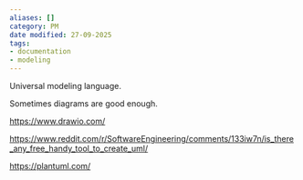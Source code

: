 ```yaml
---
aliases: []
category: PM
date modified: 27-09-2025
tags:
- documentation
- modeling
---
```

Universal modeling language.

Sometimes diagrams are good enough.

https://www.drawio.com/

https://www.reddit.com/r/SoftwareEngineering/comments/133iw7n/is_there_any_free_handy_tool_to_create_uml/

https://plantuml.com/

